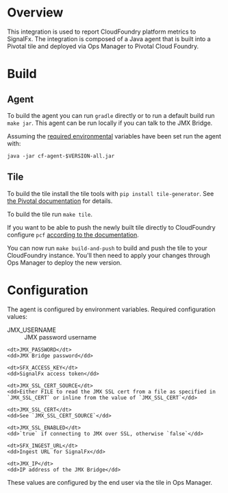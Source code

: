 # Overview
This integration is used to report CloudFoundry platform metrics to SignalFx. The integration is composed of a Java agent that is built into a Pivotal tile and deployed via Ops Manager to Pivotal Cloud Foundry.

# Build
## Agent
To build the agent you can run `gradle` directly or to run a default build run `make jar`. This agent can be run locally if you can talk to the JMX Bridge.

Assuming the [required environmental](#Configuration) variables have been set run the agent with:

`java -jar cf-agent-$VERSION-all.jar`

## Tile
To build the tile install the tile tools with `pip install tile-generator`. See [the Pivotal documentation](https://docs.pivotal.io/tiledev/tile-generator.html) for details.

To build the tile run `make tile`.

If you want to be able to push the newly built tile directly to CloudFoundry configure `pcf` [according to the documentation](https://docs.pivotal.io/tiledev/pcf-command.html).

You can now run `make build-and-push` to build and push the tile to your CloudFoundry instance. You'll then need to apply your changes through Ops Manager to deploy the new version.

# Configuration
The agent is configured by environment variables. Required configuration values:

<dl>
    <dt>JMX_USERNAME</dt>
    <dd>JMX password username</dd>

    <dt>JMX_PASSWORD</dt>
    <dd>JMX Bridge password</dd>

    <dt>SFX_ACCESS_KEY</dt>
    <dd>SignalFx access token</dd>

    <dt>JMX_SSL_CERT_SOURCE</dt>
    <dd>Either FILE to read the JMX SSL cert from a file as specified in `JMX_SSL_CERT` or inline from the value of `JMX_SSL_CERT`</dd>

    <dt>JMX_SSL_CERT</dt>
    <dd>See `JMX_SSL_CERT_SOURCE`</dd>

    <dt>JMX_SSL_ENABLED</dt>
    <dd>`true` if connecting to JMX over SSL, otherwise `false`</dd>

    <dt>SFX_INGEST_URL</dt>
    <dd>Ingest URL for SignalFx</dd>

    <dt>JMX_IP</dt>
    <dd>IP address of the JMX Bridge</dd>
</dl>

These values are configured by the end user via the tile in Ops Manager.